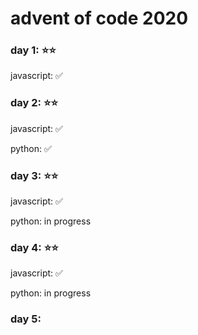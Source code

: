 # advent of code 2020

### day 1: :star::star:

javascript: :white_check_mark:

### day 2: :star::star:

javascript: :white_check_mark:

python: :white_check_mark:

### day 3: :star::star:

javascript: :white_check_mark:

python: in progress

### day 4: :star::star:

javascript: :white_check_mark:

python: in progress

### day 5:
